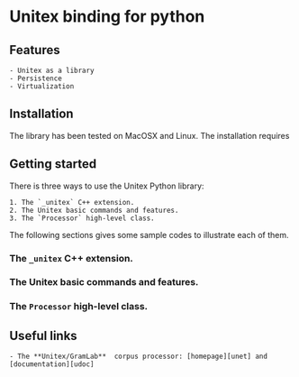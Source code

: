 # Unitex binding for python

## Features

	- Unitex as a library
	- Persistence
	- Virtualization

## Installation

The library has been tested on MacOSX and Linux. The installation requires

## Getting started

There is three ways to use the Unitex Python library:

	1. The `_unitex` C++ extension.
	2. The Unitex basic commands and features.
	3. The `Processor` high-level class.

The following sections gives some sample codes to illustrate each of them.

### The `_unitex` C++ extension.
### The Unitex basic commands and features.
### The `Processor` high-level class.

## Useful links

	- The **Unitex/GramLab**  corpus processor: [homepage][unet] and [documentation][udoc]
	


[unet]: http://www-igm.univ-mlv.fr/~unitex/
[udoc]: http://igm.univ-mlv.fr/~unitex/UnitexManual3.1.pdf
